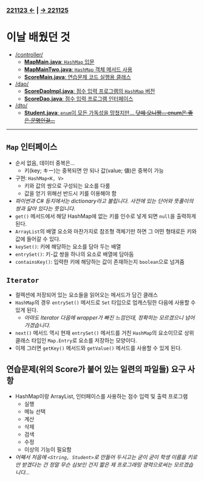 ﻿### [221123 ←](/221011-221202_JAVA_BASICS/22-11/221123) | [→ 221125](/221011-221202_JAVA_BASICS/22-11/221125)

# 이날 배웠던 것

- [/controller/](/221011-221202_JAVA_BASICS/22-11/221124/javastudy/controller/)
    - [**MapMain.java**: `HashMap` 입문](/221011-221202_JAVA_BASICS/22-11/221124/javastudy/controller/MapMain.java)
    - [**MapMainTwo.java**: `HashMap` 객체 메서드 사용](/221011-221202_JAVA_BASICS/22-11/221124/javastudy/controller/MapMainTwo.java)
    - [**ScoreMain.java**: 연습문제 코드 실행용 클래스](/221011-221202_JAVA_BASICS/22-11/221124/javastudy/controller/ScoreMain.java)
- [/dao/](/221011-221202_JAVA_BASICS/22-11/221124/javastudy/dao/)
    - [**ScoreDaoImpl.java**: 점수 입력 프로그램의 `HashMap` 버전](/221011-221202_JAVA_BASICS/22-11/221124/javastudy/dao/ScoreDaoImpl.java)
    - [**ScoreDao.java**: 점수 입력 프로그램 인터페이스](/221011-221202_JAVA_BASICS/22-11/221124/javastudy/dao/ScoreDao.java)
- [/dto/](/221011-221202_JAVA_BASICS/22-11/221124/javastudy/dto/)
    - [**Student.java**: `enum`이 모든 가독성을 망쳤지만... ~~닷떼 오니쨩... enum은 좋은 문명인걸...~~](/221011-221202_JAVA_BASICS/22-11/221124/javastudy/dto/Student.java)

---

## `Map` 인터페이스

- 순서 없음, 데이터 중복은...
    - 키(key; キー)는 중복되면 안 되나 값(value; 値)은 중복이 가능
- 구현: `HashMap<K, V>`
    - 키와 값의 쌍으로 구성되는 요소를 다룸
    - 값을 얻기 위해선 반드시 키를 이용해야 함
- _파이썬과 C# 등지에서는 dictionary라고 불립니다. 사전에 있는 단어와 뜻풀이의 쌍과 닮아 있다는 뜻입니다._
- `get()` 메서드에서 해당 HashMap에 없는 키를 인수로 넣게 되면 `null`을 출력하게 된다.
- `ArrayList`의 배열 요소와 마찬가지로 참조형 객체기만 하면 그 어떤 형태로든 키와 값에 들어갈 수 있다.
- `keySet()`: 키에 해당하는 요소를 담아 두는 배열
- `entrySet()`: 키-값 쌍을 하나의 요소로 배열에 담아둠
- `containsKey()`: 입력한 키에 해당하는 값이 존재하는지 `boolean`으로 넘겨줌

## `Iterator`

- 컬렉션에 저장되어 있는 요소들을 읽어오는 메서드가 담긴 클래스
- `HashMap`의 경우 `entrySet()` 메서드로 `Set` 타입으로 업캐스팅한 다음에 사용할 수 있게 된다.
    - _아마도 Iterator 다음에 wrapper가 빠진 느낌인데, 정확히는 모르겠으니 넘어가겠습니다._
- `next()` 메서드 역시 현재 `entrySet()` 메서드를 거친 `HashMap`의 요소이므로 상위 클래스 타입인 `Map.Entry`로 요소를 저장하는 모양이다.
- 이제 그러면 `getKey()` 메서드와 `getValue()` 메서드를 사용할 수 있게 된다.

## 연습문제(위의 Score가 붙어 있는 일련의 파일들) 요구 사항

- HashMap이랑 ArrayList, 인터페이스를 사용하는 점수 입력 및 출력 프로그램
    - 실행
    - 메뉴 선택
    - 계산
    - 삭제
    - 검색
    - 수정
    - 이상의 기능이 필요함
- _어째서 처음에 `<String, Student>`로 만들어 두시고는 굳이 굳이 학생 이름을 키로 안 받겠다는 건 정말 무슨 심보인 건지 짧은 제 프로그래밍 경력으로써는 모르겠습니다..._
